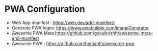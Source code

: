 # PWA Configuration
- Web App manifest : https://web.dev/add-manifest/
- Generate PWA logos: https://www.pwabuilder.com/imageGenerator
- Awesome PWA Meta https://github.com/gokulkrishh/awesome-meta-and-manifest
- Awesome PWA : https://github.com/hemanth/awesome-pwa
